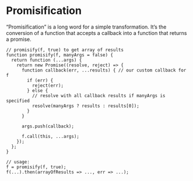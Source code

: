 # Promisification

“Promisification” is a long word for a simple transformation. It’s the conversion of a function that accepts a callback into a function that returns a promise.

```
// promisify(f, true) to get array of results
function promisify(f, manyArgs = false) {
  return function (...args) {
    return new Promise((resolve, reject) => {
      function callback(err, ...results) { // our custom callback for f
        if (err) {
          reject(err);
        } else {
          // resolve with all callback results if manyArgs is specified
          resolve(manyArgs ? results : results[0]);
        }
      }

      args.push(callback);

      f.call(this, ...args);
    });
  };
}

// usage:
f = promisify(f, true);
f(...).then(arrayOfResults => ..., err => ...);
```